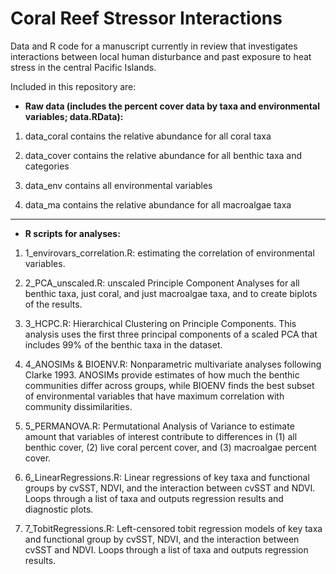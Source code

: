 # Coral Reef Stressor Interactions

Data and R code for a manuscript currently in review that investigates interactions between local human disturbance and past exposure to heat stress in the central Pacific Islands.

Included in this repository are:

-   **Raw data (includes the percent cover data by taxa and environmental variables; data.RData):**

1.  data_coral contains the relative abundance for all coral taxa

2.  data_cover contains the relative abundance for all benthic taxa and categories

3.  data_env contains all environmental variables

4.  data_ma contains the relative abundance for all macroalgae taxa

------------------------------------------------------------------------

-   **R scripts for analyses:**

1.  1_envirovars_correlation.R: estimating the correlation of environmental variables.

2.  2_PCA_unscaled.R: unscaled Principle Component Analyses for all benthic taxa, just coral, and just macroalgae taxa, and to create biplots of the results.

3.  3_HCPC.R: Hierarchical Clustering on Principle Components. This analysis uses the first three principal components of a scaled PCA that includes 99% of the benthic taxa in the dataset.

4.  4_ANOSIMs & BIOENV.R: Nonparametric multivariate analyses following Clarke 1993. ANOSIMs provide estimates of how much the benthic communities differ across groups, while BIOENV finds the best subset of environmental variables that have maximum correlation with community dissimilarities.

5.  5_PERMANOVA.R: Permutational Analysis of Variance to estimate amount that variables of interest contribute to differences in (1) all benthic cover, (2) live coral percent cover, and (3) macroalgae percent cover.

6.  6_LinearRegressions.R: Linear regressions of key taxa and functional groups by cvSST, NDVI, and the interaction between cvSST and NDVI. Loops through a list of taxa and outputs regression results and diagnostic plots.

7.  7_TobitRegressions.R: Left-censored tobit regression models of key taxa and functional group by cvSST, NDVI, and the interaction between cvSST and NDVI. Loops through a list of taxa and outputs regression results.
